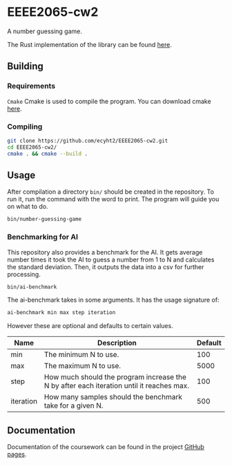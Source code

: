 # EEEE2065-cw2
A number guessing game.

The Rust implementation of the library can be found [here](https://github.com/ecyht2/guess-my-number-rs.git).

## Building

### Requirements
`Cmake` Cmake is used to compile the program. You can download cmake [here](https://cmake.org/download/).

### Compiling

``` sh
git clone https://github.com/ecyht2/EEEE2065-cw2.git
cd EEEE2065-cw2/
cmake . && cmake --build .
```

## Usage

After compilation a directory `bin/` should be created in the repository. To run it, run the command with the word to print. The program will guide you on what to do.

``` sh
bin/number-guessing-game
```

### Benchmarking for AI

This repository also provides a benchmark for the AI. It gets average number times it took the AI to guess a number from 1 to N and calculates the standard deviation. Then, it outputs the data into a csv for further processing.

``` sh
bin/ai-benchmark
```

The ai-benchmark takes in some arguments. It has the usage signature of:

``` sh
ai-benchmark min max step iteration
```

However these are optional and defaults to certain values.

| Name      | Description                                                                              | Default |
|-----------|------------------------------------------------------------------------------------------|---------|
| min       | The minimum N to use.                                                                    | 100     |
| max       | The maximum N to use.                                                                    | 5000    |
| step      | How much should the program increase the N by after each iteration until it reaches max. | 100     |
| iteration | How many samples should the benchmark take for a given N.                                | 500     |

## Documentation

Documentation of the coursework can be found in the project [GitHub pages](https://ecyht2.github.io/EEEE2065-cw2/).
